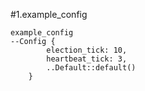 #1.example_config

```
example_config
--Config {
        election_tick: 10,
        heartbeat_tick: 3,
        ..Default::default()
    }
```